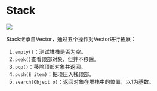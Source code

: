 # Stack

![][image-1]

Stack继承自Vector，通过五个操作对Vector进行拓展：
1. `empty()`：测试堆栈是否为空。
2. `peek()`查看顶部对象，但并不移除。
3. `pop()`：移除顶部对象并返回。
4. `push(E item)`：把项压入栈顶部。
5. `search(Object o)`：返回对象在堆栈中的位置，以1为基数。

[image-1]:	https://raw.githubusercontent.com/zhangpengnian/ImageRepository/master/img/20191020142343.png